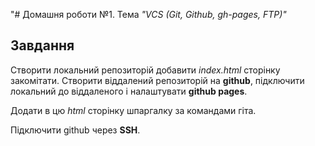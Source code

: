 "# Домашня роботи №1. Тема *"VCS (Git, Github, gh-pages, FTP)"*
## Завдання
Створити локальний репозиторій добавити *index.html* сторінку закомітати. Створити віддалений репозиторій на **github**, підключити локальний до віддаленого і налаштувати **github pages**.

Додати в цю *html* сторiнку шпаргалку за командами гіта. 

Підключити github через **SSH**.